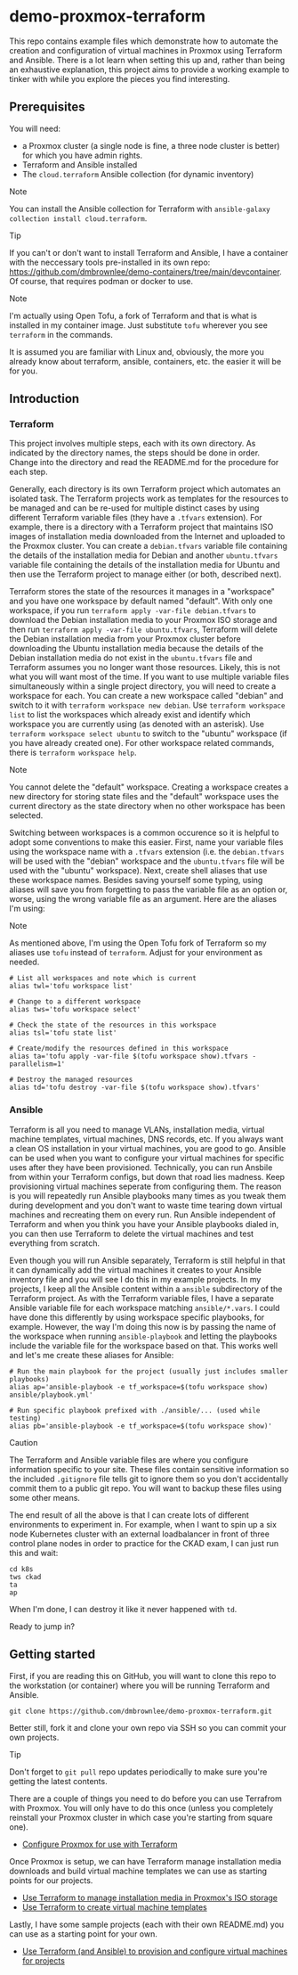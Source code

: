 # demo-proxmox-terraform
This repo contains example files which demonstrate how to automate the creation and configuration of virtual machines in Proxmox using Terraform and Ansible.  There is a lot learn when setting this up and, rather than being an exhaustive explanation, this project aims to provide a working example to tinker with while you explore the pieces you find interesting.

## Prerequisites
You will need:
- a Proxmox cluster (a single node is fine, a three node cluster is better) for which you have admin rights.
- Terraform and Ansible installed
- The `cloud.terraform` Ansible collection (for dynamic inventory)

> [!NOTE]
> You can install the Ansible collection for Terraform with `ansible-galaxy collection install cloud.terraform`.

> [!TIP]
> If you can't or don't want to install Terraform and Ansible, I have a container with the neccessary tools pre-installed in its own repo: https://github.com/dmbrownlee/demo-containers/tree/main/devcontainer.  Of course, that requires podman or docker to use.

> [!NOTE]
> I'm actually using Open Tofu, a fork of Terraform and that is what is installed in my container image.  Just substitute `tofu` wherever you see `terraform` in the commands.

It is assumed you are familiar with Linux and, obviously, the more you already know about terraform, ansible, containers, etc. the easier it will be for you.

## Introduction
### Terraform
This project involves multiple steps, each with its own directory.  As indicated by the directory names, the steps should be done in order.  Change into the directory and read the README.md for the procedure for each step.

Generally, each directory is its own Terraform project which automates an isolated task.  The Terraform projects work as templates for the resources to be managed and can be re-used for multiple distinct cases by using different Terraform variable files (they have a `.tfvars` extension).  For example, there is a directory with a Terraform project that maintains ISO images of installation media downloaded from the Internet and uploaded to the Proxmox cluster.  You can create a `debian.tfvars` variable file containing the details of the installation media for Debian and another `ubuntu.tfvars` variable file containing the details of the installation media for Ubuntu and then use the Terraform project to manage either (or both, described next).

Terraform stores the state of the resources it manages in a "workspace" and you have one workspace by default named "default".  With only one workspace, if you run `terraform apply -var-file debian.tfvars` to download the Debian installation media to your Proxmox ISO storage and then run `terraform apply -var-file ubuntu.tfvars`, Terraform will delete the Debian installation media from your Proxmox cluster before downloading the Ubuntu installation media because the details of the Debian installation media do not exist in the `ubuntu.tfvars` file and Terraform assumes you no longer want those resources.  Likely, this is not what you will want most of the time.  If you want to use multiple variable files simultaneously within a single project directory, you will need to create a workspace for each.  You can create a new workspace called "debian" and switch to it with `terraform workspace new debian`.  Use `terraform workspace list` to list the workspaces which already exist and identify which workspace you are currently using (as denoted with an asterisk).  Use `terraform workspace select ubuntu` to switch to the "ubuntu" workspace (if you have already created one).  For other workspace related commands, there is `terraform workspace help`.

> [!NOTE]
> You cannot delete the "default" workspace.  Creating a workspace creates a new directory for storing state files and the "default" workspace uses the current directory as the state directory when no other workspace has been selected.

Switching between workspaces is a common occurence so it is helpful to adopt some conventions to make this easier.  First, name your variable files using the workspace name with a `.tfvars` extension (i.e. the `debian.tfvars` will be used with the "debian" workspace and the `ubuntu.tfvars` file will be used with the "ubuntu" workspace).  Next, create shell aliases that use these workspace names.  Besides saving yourself some typing, using aliases will save you from forgetting to pass the variable file as an option or, worse, using the wrong variable file as an argument.  Here are the aliases I'm using:

> [!NOTE]
> As mentioned above, I'm using the Open Tofu fork of Terraform so my aliases use `tofu` instead of `terraform`.  Adjust for your environment as needed.

```shell
# List all workspaces and note which is current
alias twl='tofu workspace list'

# Change to a different workspace
alias tws='tofu workspace select'

# Check the state of the resources in this workspace
alias tsl='tofu state list'

# Create/modify the resources defined in this workspace
alias ta='tofu apply -var-file $(tofu workspace show).tfvars -parallelism=1'

# Destroy the managed resources
alias td='tofu destroy -var-file $(tofu workspace show).tfvars'
```

### Ansible
Terraform is all you need to manage VLANs, installation media, virtual machine templates, virtual machines, DNS records, etc.  If you always want a clean OS installation in your virtual machines, you are good to go.  Ansible can be used when you want to configure your virtual machines for specific uses after they have been provisioned.  Technically, you can run Ansbile from within your Terraform configs, but down that road lies madness.  Keep provisioning virtual machines seperate from configuring them.  The reason is you will repeatedly run Ansible playbooks many times as you tweak them during development and you don't want to waste time tearing down virtual machines and recreating them on every run.  Run Ansible independent of Terraform and when you think you have your Ansible playbooks dialed in, you can then use Terraform to delete the virtual machines and test everything from scratch.

Even though you will run Ansible separately, Terraform is still helpful in that it can dynamically add the virtual machines it creates to your Ansible inventory file and you will see I do this in my example projects.  In my projects, I keep all the Ansible content within a `ansible` subdirectory of the Terraform project.  As with the Terraform variable files, I have a separate Ansible variable file for each workspace matching `ansible/*.vars`.  I could have done this differently by using workspace specific playbooks, for example.  However, the way I'm doing this now is by passing the name of the workspace when running `ansible-playbook` and letting the playbooks include the variable file for the workspace based on that.  This works well and let's me create these aliases for Ansible:

```shell
# Run the main playbook for the project (usually just includes smaller playbooks)
alias ap='ansible-playbook -e tf_workspace=$(tofu workspace show) ansible/playbook.yml'

# Run specific playbook prefixed with ./ansible/... (used while testing)
alias pb='ansible-playbook -e tf_workspace=$(tofu workspace show)'
```

> [!CAUTION]
> The Terraform and Ansible variable files are where you configure information specific to your site.  These files contain sensitive information so the included `.gitignore` file tells git to ignore them so you don't accidentally commit them to a public git repo.  You will want to backup these files using some other means.

The end result of all the above is that I can create lots of different environments to experiment in.  For example, when I want to spin up a six node Kubernetes cluster with an external loadbalancer in front of three control plane nodes in order to practice for the CKAD exam, I can just run this and wait:

```shell
cd k8s
tws ckad
ta
ap
```

When I'm done, I can destroy it like it never happened with `td`.

Ready to jump in?

## Getting started
First, if you are reading this on GitHub, you will want to clone this repo to the workstation (or container) where you will be running Terraform and Ansible.
```shell
git clone https://github.com/dmbrownlee/demo-proxmox-terraform.git
```
Better still, fork it and clone your own repo via SSH so you can commit your own projects.

> [!TIP]
> Don't forget to `git pull` repo updates periodically to make sure you're getting the latest contents.

There are a couple of things you need to do before you can use Terrafrom with Proxmox.  You will only have to do this once (unless you completely reinstall your Proxmox cluster in which case you're starting from square one).

- [Configure Proxmox for use with Terraform](prereq-proxmox-setup/)

Once Proxmox is setup, we can have Terraform manage installation media downloads and build virtual machine templates we can use as starting points for our projects.

- [Use Terraform to manage installation media in Proxmox's ISO storage](step1-installation-media/)
- [Use Terraform to create virtual machine templates](step2-virtual-machine-templates/)

Lastly, I have some sample projects (each with their own README.md) you can use as a starting point for your own.

- [Use Terraform (and Ansible) to provision and configure virtual machines for projects](step3-project-vms/)
